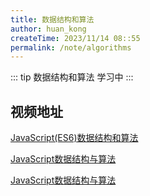 ```yaml
---
title: 数据结构和算法
author: huan_kong
createTime: 2023/11/14 08::55
permalink: /note/algorithms
---
```


::: tip
数据结构和算法 学习中
:::

## 视频地址

[JavaScript(ES6)数据结构和算法](https://www.bilibili.com/video/BV1a5411t7vZ)

[JavaScript数据结构与算法](https://www.bilibili.com/video/BV1ay4y1X7xd)

[JavaScript数据结构与算法](https://www.bilibili.com/video/BV1x7411L7Q7)
